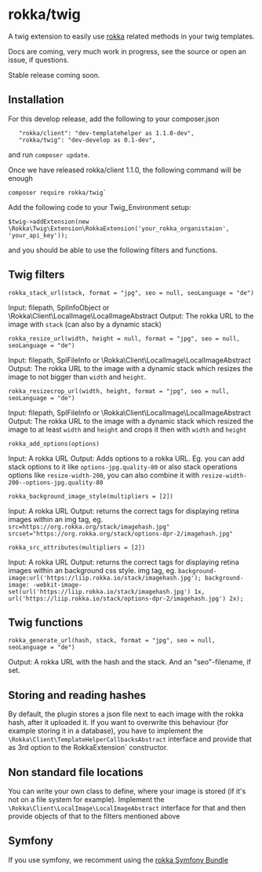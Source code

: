 # rokka/twig

A twig extension to easily use [rokka](https://rokka.io) related methods in your twig templates.

Docs are coming, very much work in progress, see the source or open an issue, if questions.

Stable release coming soon.

## Installation

For this develop release, add the following to your composer.json

```
   "rokka/client": "dev-templatehelper as 1.1.0-dev",
   "rokka/twig": "dev-develop as 0.1-dev",
```

and run `composer update`. 

Once we have released rokka/client 1.1.0, the following command will be enough

```
composer require rokka/twig`
``` 

Add the following code to your Twig_Environment setup:
```
$twig->addExtension(new \Rokka\Twig\Extension\RokkaExtension('your_rokka_organistaion', 'your_api_key'));

```

and you should be able to use the following filters and functions.

## Twig filters

`rokka_stack_url(stack, format = "jpg", seo = null, seoLanguage = "de")`

Input: filepath, SplInfoObject or \Rokka\Client\LocalImage\LocalImageAbstract
Output: The rokka URL to the image with `stack` (can also by a dynamic stack) 

`rokka_resize_url(width, height = null, format = "jpg", seo = null, seoLanguage = "de")`

Input: filepath, SplFileInfo or \Rokka\Client\LocalImage\LocalImageAbstract
Output: The rokka URL to the image with a dynamic stack which resizes the image to 
not bigger than `width` and `height`.

`rokka_resizecrop_url(width, height, format = "jpg", seo = null, seoLanguage = "de")`

Input: filepath, SplFileInfo or \Rokka\Client\LocalImage\LocalImageAbstract
Output: The rokka URL to the image with a dynamic stack which resized the image to 
at least  `width` and `height` and crops it then with `width` and `height`

`rokka_add_options(options)`

Input: A rokka URL
Output: Adds options to a rokka URL. Eg. you can add stack options to it like `options-jpg.quality-80` or also stack operations options like `resize-width-200`, you can also combine it with `resize-width-200--options-jpg.quality-80`

`rokka_background_image_style(multipliers = [2])`

Input: A rokka URL
Output: returns the correct tags for displaying retina images within an img tag, eg. `src=https://org.rokka.org/stack/imagehash.jpg" srcset="https://org.rokka.org/stack/options-dpr-2/imagehash.jpg"`

`rokka_src_attributes(multipliers = [2])`

Input: A rokka URL
Output: returns the correct tags for displaying retina images within an background css style. img tag, eg. `background-image:url('https://liip.rokka.io/stack/imagehash.jpg'); background-image: -webkit-image-set(url('https://liip.rokka.io/stack/imagehash.jpg') 1x, url('https://liip.rokka.io/stack/options-dpr-2/imagehash.jpg') 2x);`

 
## Twig functions

`rokka_generate_url(hash, stack, format = "jpg", seo = null, seoLanguage = "de")`

Output: A rokka URL with the hash and the stack. And an "seo"-filename, if set.

## Storing and reading hashes

By default, the plugin stores a json file next to each image with the rokka hash, after it uploaded it. If you want to overwrite this behaviour (for example storing it in a database), you have to implement the `\Rokka\Client\TemplateHelperCallbacksAbstract` interface and provide that as 3rd option to the RokkaExtension` constructor.

## Non standard file locations

You can write your own class to define, where your image is stored (if it's not on a file system for example). Implement the `\Rokka\Client\LocalImage\LocalImageAbstract` interface for that and then provide objects of that to the filters mentioned above 

## Symfony

If you use symfony, we recomment using the [rokka Symfony Bundle](https://github.com/rokka-io/rokka-client-bundle)
